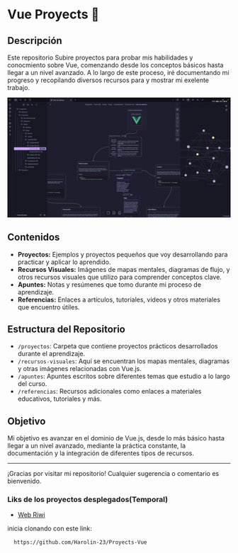 # Vue Proyects 🚀

## Descripción

Este repositorio Subire proyectos para probar mis habilidades y conocmiento sobre Vue, comenzando desde los conceptos básicos hasta llegar a un nivel avanzado. A lo largo de este proceso, iré documentando mi progreso y recopilando diversos recursos 
para y mostrar mi exelente trabajo.

![MapaMenta](View/avance/mapaMental1.png)

## Contenidos

- **Proyectos:** Ejemplos y proyectos pequeños que voy desarrollando para practicar y aplicar lo aprendido.
- **Recursos Visuales:** Imágenes de mapas mentales, diagramas de flujo, y otros recursos visuales que utilizo para comprender conceptos clave.
- **Apuntes:** Notas y resúmenes que tomo durante mi proceso de aprendizaje.
- **Referencias:** Enlaces a artículos, tutoriales, videos y otros materiales que encuentro útiles.

## Estructura del Repositorio

- `/proyectos`: Carpeta que contiene proyectos prácticos desarrollados durante el aprendizaje.
- `/recursos-visuales`: Aquí se encuentran los mapas mentales, diagramas y otras imágenes relacionadas con Vue.js.
- `/apuntes`: Apuntes escritos sobre diferentes temas que estudio a lo largo del curso.
- `/referencias`: Recursos adicionales como enlaces a materiales educativos, tutoriales y más.

## Objetivo

Mi objetivo es avanzar en el dominio de Vue.js, desde lo más básico hasta llegar a un nivel avanzado, mediante la práctica constante, la documentación y la integración de diferentes tipos de recursos.

---

¡Gracias por visitar mi repositorio! Cualquier sugerencia o comentario es bienvenido.

### Liks de los proyectos desplegados(Temporal)
- [Web Riwi](https://webriwi.onrender.com)

inicia clonando con este link:
```bash
  https://github.com/Harolin-23/Proyects-Vue
  ```
